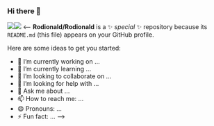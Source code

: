 ### Hi there 👋

![](https://github-profile-summary-cards.vercel.app/api/cards/stats?username=rodionald&theme=dark)![](https://github-profile-summary-cards.vercel.app/api/cards/productive-time?username=rodionald&theme=dark)
<--
**Rodionald/Rodionald** is a ✨ _special_ ✨ repository because its `README.md` (this file) appears on your GitHub profile.

Here are some ideas to get you started:

- 🔭 I’m currently working on ...
- 🌱 I’m currently learning ...
- 👯 I’m looking to collaborate on ...
- 🤔 I’m looking for help with ...
- 💬 Ask me about ...
- 📫 How to reach me: ...
- 😄 Pronouns: ...
- ⚡ Fun fact: ...
-->
